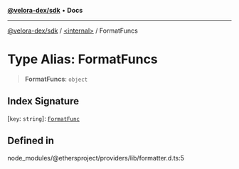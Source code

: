 [**@velora-dex/sdk**](../../README.md) • **Docs**

***

[@velora-dex/sdk](../../globals.md) / [\<internal\>](../README.md) / FormatFuncs

# Type Alias: FormatFuncs

> **FormatFuncs**: `object`

## Index Signature

 \[`key`: `string`\]: [`FormatFunc`](FormatFunc.md)

## Defined in

node\_modules/@ethersproject/providers/lib/formatter.d.ts:5
